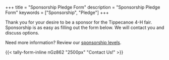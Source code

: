 +++
title = "Sponsorship Pledge Form"
description = "Sponsorship Pledge Form"
keywords = ["Sponsorship", "Pledge"]
+++

Thank you for your desire to be a sponsor for the Tippecanoe 4-H fair. Sponsorship is as easy as filling out the form below. We will contact you and discuss options.

Need more information? Review our [sponsorship levels](/sponsorship).

{{< tally-form-inline nGz862 "2500px" "Contact Us!" >}}
